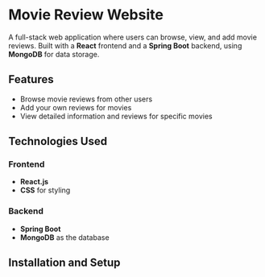 # Movie Review Website

A full-stack web application where users can browse, view, and add movie reviews. Built with a **React** frontend and a **Spring Boot** backend, using **MongoDB** for data storage.

## Features

- Browse movie reviews from other users
- Add your own reviews for movies
- View detailed information and reviews for specific movies

## Technologies Used

### Frontend
- **React.js**
- **CSS** for styling

### Backend
- **Spring Boot**
- **MongoDB** as the database

## Installation and Setup
